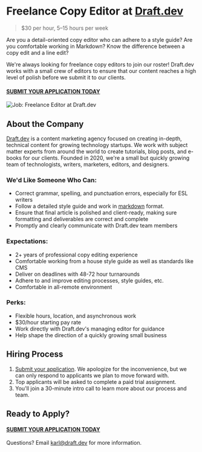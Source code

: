 # Freelance Copy Editor at [Draft.dev](https://draft.dev/)
> $30 per hour, 5–15 hours per week

Are you a detail-oriented copy editor who can adhere to a style guide? Are you comfortable working in Markdown? Know the difference between a copy edit and a line edit?

We're always looking for freelance copy editors to join our roster! Draft.dev works with a small crew of editors to ensure that our content reaches a high level of polish before we submit it to our clients.

#### [SUBMIT YOUR APPLICATION TODAY](https://airtable.com/shrIZn1T6KMJn4n3v)

![Job: Freelance Editor at Draft.dev](https://draft.dev/learn/assets/posts/img_0990.png)

## About the Company
[Draft.dev](https://draft.dev/) is a content marketing agency focused on creating in-depth, technical content for growing technology startups. We work with subject matter experts from around the world to create tutorials, blog posts, and e-books for our clients. Founded in 2020, we're a small but quickly growing team of technologists, writers, marketers, editors, and designers.

### We'd Like Someone Who Can:
- Correct grammar, spelling, and punctuation errors, especially for ESL writers
- Follow a detailed style guide and work in [markdown](https://www.markdownguide.org/) format.
- Ensure that final article is polished and client-ready, making sure formatting and deliverables are correct and complete
- Promptly and clearly communicate with Draft.dev team members

### Expectations:
- 2+ years of professional copy editing experience
- Comfortable working from a house style guide as well as standards like CMS
- Deliver on deadlines with 48-72 hour turnarounds
- Adhere to and improve editing processes, style guides, etc.
- Comfortable in all-remote environment

### Perks:
- Flexible hours, location, and asynchronous work
- $30/hour starting pay rate
- Work directly with Draft.dev's managing editor for guidance
- Help shape the direction of a quickly growing small business

## Hiring Process
1. [Submit your application](https://airtable.com/shrIZn1T6KMJn4n3v). We apologize for the inconvenience, but we can only respond to applicants we plan to move forward with.
2. Top applicants will be asked to complete a paid trial assignment.
3. You'll join a 30-minute intro call to learn more about our process and team.

## Ready to Apply?

#### [SUBMIT YOUR APPLICATION TODAY](https://airtable.com/shrIZn1T6KMJn4n3v)

Questions? Email [karl@draft.dev](mailto:karl@draft.dev) for more information.
